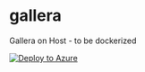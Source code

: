 # gallera
Gallera on Host - to be dockerized


<a href="https://portal.azure.com/#create/Microsoft.Template/uri/https%3A%2F%2Fraw.githubusercontent.com%2Fdwaiba%2Fgallera%2Fmaster%2Fazuredeploy.json" target="_blank">
   <img alt="Deploy to Azure" src="http://azuredeploy.net/deploybutton.png"/>
</a>

